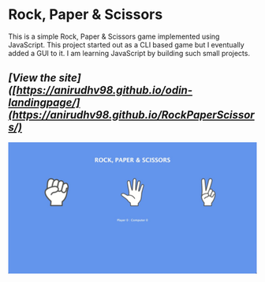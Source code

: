 # Rock, Paper & Scissors
This is a simple Rock, Paper &amp; Scissors game implemented using JavaScript. This project started out as a CLI based game but I eventually added a GUI to it. I am learning JavaScript by building such small projects.


## _[View the site]([https://anirudhv98.github.io/odin-landingpage/](https://anirudhv98.github.io/RockPaperScissors/)_



<img src = "https://github.com/anirudhv98/RockPaperScissors/blob/main/images/preview.jpeg" width = "600">

